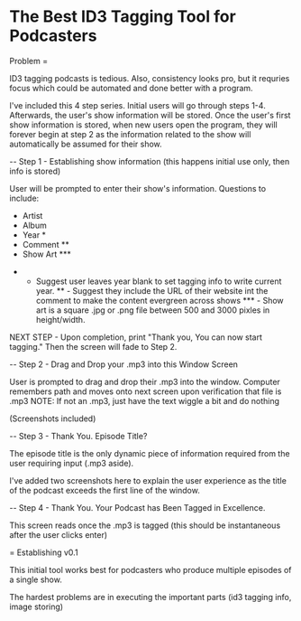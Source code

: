 # The Best ID3 Tagging Tool for Podcasters

Problem =

ID3 tagging podcasts is tedious. Also, consistency looks pro, but it requries focus which could be automated and done better with a program.

I've included this 4 step series. Initial users will go through steps 1-4. Afterwards, the user's show information will be stored. Once the user's first show information is stored, when new users open the program, they will forever begin at step 2 as the information related to the show will automatically be assumed for their show.


-- Step 1 - Establishing show information (this happens initial use only, then info is stored)

User will be prompted to enter their show's information. Questions to include:
- Artist
- Album
- Year *
- Comment  **
- Show Art ***

* - Suggest user leaves year blank to set tagging info to write current
  year.
** - Suggest they include the URL of their website int the comment to
  make the content evergreen across shows
*** - Show art is a square .jpg or .png file between 500 and 3000 pixles in height/width.

NEXT STEP - Upon completion, print "Thank you, You can now start tagging." Then the screen will fade to Step 2.


-- Step 2 - Drag and Drop your .mp3 into this Window Screen

User is prompted to drag and drop their .mp3 into the window. Computer remembers
path and moves onto next screen upon verification that file is .mp3
  NOTE: If not an .mp3, just have the text wiggle a bit and do nothing

(Screenshots included)

-- Step 3 - Thank You. Episode Title?

The episode title is the only dynamic piece of information required from the user
requiring input (.mp3 aside).

I've added two screenshots here to explain the user experience as the title of the
podcast exceeds the first line of the window.

-- Step 4 - Thank You. Your Podcast has Been Tagged in Excellence.

This screen reads once the .mp3 is tagged (this should be instantaneous after the
user clicks enter)


= Establishing v0.1

This initial tool works best for podcasters who produce multiple episodes of a single show.

The hardest problems are in executing the important parts (id3 tagging info, image storing)
